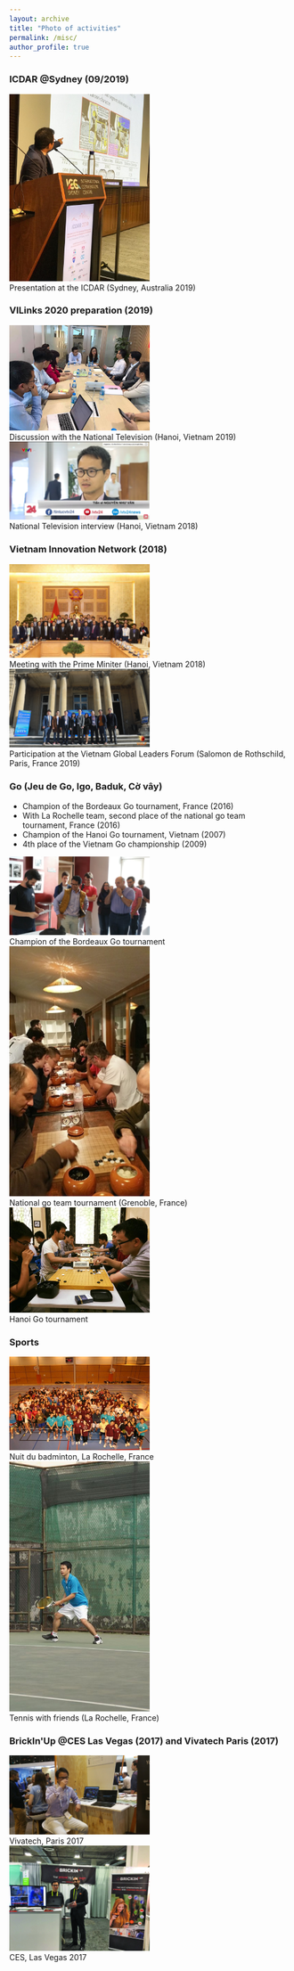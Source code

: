 ```yaml
---
layout: archive
title: "Photo of activities"
permalink: /misc/
author_profile: true
---
```



### ICDAR @Sydney (09/2019)

<a href='https://www.vietnaminnovationlinks.org'><img src='/images/icdar2019_01.jpg' width="50%"></a>
<br/>
Presentation at the ICDAR (Sydney, Australia 2019)

### VILinks 2020 preparation (2019)

<a href='https://www.vietnaminnovationlinks.org'><img src='/images/vilink_02.jpg' width="50%"></a>
<br/>
Discussion with the National Television (Hanoi, Vietnam 2019)
<br/>
<a href='https://www.youtube.com/watch?v=C1rNGzaGSfA&feature=youtu.be&t=35'><img src='/images/vtv_van.jpg' width="50%"></a>
<br/>
National Television interview (Hanoi, Vietnam 2018)

### Vietnam Innovation Network (2018)

<img src='/images/vin_01.jpg' width="50%"><br/>
Meeting with the Prime Miniter (Hanoi, Vietnam 2018)
<br/>
<img src='/images/vglf_03.png' width="50%">
<br/>
Participation at the Vietnam Global Leaders Forum (Salomon de Rothschild, Paris, France 2019)

### Go (Jeu de Go, Igo, Baduk, Cờ vây)

+ Champion of the Bordeaux Go tournament, France (2016)
+ With La Rochelle team, second place of the national go team tournament, France (2016)
+ Champion of the Hanoi Go tournament, Vietnam (2007)
+ 4th place of the Vietnam Go championship (2009)

<img src='/images/go_bordeaux_champion.jpg' width="50%">
<br/>
Champion of the Bordeaux Go tournament
<br/>
<img src='/images/team_go_second.jpg' width="50%">
<br/>
National go team tournament (Grenoble, France)
<br/>
<img src='/images/go_hanoi_2015.jpg' width="50%">
<br/>
Hanoi Go tournament 

### Sports

<img src='/images/badminton_01.jpg' width="50%">
<br/>
Nuit du badminton, La Rochelle, France
<br/>
<img src='/images/tennis_01.jpg' width="50%">
<br/>
Tennis with friends (La Rochelle, France)

### BrickIn'Up @CES Las Vegas (2017) and Vivatech Paris (2017)

<img src='/images/viva_bup_02.jpg' width="50%">
<br/>
Vivatech, Paris 2017
<br/>
<img src='/images/ces_bup.jpg' width="50%">
<br/>
CES, Las Vegas 2017

<!-- ### Thessaloniki, Grece (2019)

### ICDAR @Kyoto (2017) -->